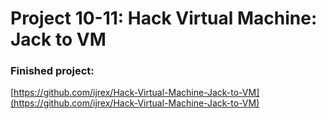 # Project 10-11: Hack Virtual Machine: Jack to VM

### Finished project:

[https://github.com/ijrex/Hack-Virtual-Machine-Jack-to-VM](https://github.com/ijrex/Hack-Virtual-Machine-Jack-to-VM)
